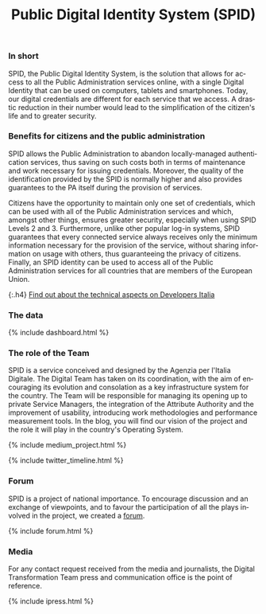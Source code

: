 ﻿---
title: Public Digital Identity System (SPID)
lang: en
permalink: /en/projects/identita-digitale.htm
layout: project
ref: spid
parent_ref: projects
people: [valerio-paolini]
toc: true
medium_tag: spid
forum_category: spid
forum_limit: 3
twitter_tag: spid
tweetdeck_id: 913425127978696706
dashboard_url: https://dashboard.teamdigitale.governo.it/public/dashboard/91369902-9c46-42e9-94c6-1a8b1c92d6c4
---

### In short 

SPID, the Public Digital Identity System, is the solution that allows for access to all the Public Administration services online, with a single Digital Identity that can be used on computers, tablets and smartphones. Today, our digital credentials are different for each service that we access. A drastic reduction in their number would lead to the simplification of the citizen&#39;s life and to greater security.

### Benefits for citizens and the public administration 

SPID allows the Public Administration to abandon locally-managed authentication services, thus saving on such costs both in terms of maintenance and work necessary for issuing credentials. Moreover, the quality of the identification provided by the SPID is normally higher and also provides guarantees to the PA itself during the provision of services.

Citizens have the opportunity to maintain only one set of credentials, which can be used with all of the Public Administration services and which, amongst other things, ensures greater security, especially when using SPID Levels 2 and 3. Furthermore, unlike other popular log-in systems, SPID guarantees that every connected service always receives only the minimum information necessary for the provision of the service, without sharing information on usage with others, thus guaranteeing the privacy of citizens. Finally, an SPID identity can be used to access all of the Public Administration services for all countries that are members of the European Union.

{:.h4}
[Find out about the technical aspects on Developers Italia](https://developers.italia.it/it/spid/)

### The data

{% include dashboard.html %}

### The role of the Team 

SPID is a service conceived and designed by the Agenzia per l&#39;Italia Digitale. The Digital Team has taken on its coordination, with the aim of encouraging its evolution and consolation as a key infrastructure system for the country. The Team will be responsible for managing its opening up to private Service Managers, the integration of the Attribute Authority and the improvement of usability, introducing work methodologies and performance measurement tools.
In the blog, you will find our vision of the project and the role it will play in the country&#39;s Operating System.


{% include medium_project.html %}

{% include twitter_timeline.html %}


### Forum 
SPID is a project of national importance. To encourage discussion and an exchange of viewpoints, and to favour the participation of all the plays involved in the project, we created a [forum](https://forum.italia.it/c/spid).

{% include forum.html %}

### Media 
For any contact request received from the media and journalists, the Digital Transformation Team press and communication office is the point of reference.

{% include ipress.html %}
<div id="content-ipress" data-key="01e87bed-f52e-4d6d-af32-c4ea59fd300a" data-lang="en" data-size="100" data-tag="2"></div>
<script type="text/javascript" src="/js/ipress.js"></script>

